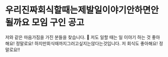 # 우리진짜회식할때는제발일이야기안하면안될까요 모임 구인 공고
저와 같은 마음가짐을 가진 분들을 찾습니다. 🥰 저도 일할 때는 일 이야기 하는 것 좋아해요! 정말로요! 하지만회식때까지그러고싶지는않다는것입니다. 저 회식도 좋아해요! 정말로요!!
